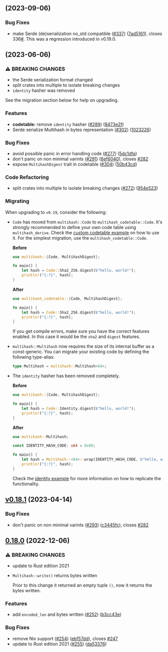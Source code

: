 ## [](https://github.com/multiformats/rust-multihash/compare/v0.19.0...v0.19.1) (2023-09-06)

### Bug Fixes

* make Serde (de)serialization no_std compatible ([#337](https://github.com/multiformats/rust-multihash/issues/337)) ([7ad5161](https://github.com/multiformats/rust-multihash/commit/7ad51614ad347bfa8c6f421986abc517e04091f6)), closes 336[#](https://github.com/multiformats/rust-multihash/issues/336). This was a regression introduced in v0.19.0.


## [](https://github.com/multiformats/rust-multihash/compare/v0.18.0...v0.19.0) (2023-06-06)


### ⚠ BREAKING CHANGES

* the Serde serialization format changed
* split crates into multiple to isolate breaking changes
* `identity` hasher was removed

See the migration section below for help on upgrading.

### Features

* **codetable:** remove `identity` hasher ([#289](https://github.com/multiformats/rust-multihash/issues/289)) ([8473e2f](https://github.com/multiformats/rust-multihash/commit/8473e2f7ecdc0838a3f35d0ecb1935b4c70797c2))
* Serde serialize Multihash in bytes representation ([#302](https://github.com/multiformats/rust-multihash/issues/302)) ([1023226](https://github.com/multiformats/rust-multihash/commit/10232266c01aa83190af62ad6aeebf63bb7a16c7))


### Bug Fixes

* avoid possible panic in error handling code ([#277](https://github.com/multiformats/rust-multihash/issues/277)) ([5dc1dfa](https://github.com/multiformats/rust-multihash/commit/5dc1dfac0235e63e9ad80572e6b73f8fcd301ec3))
* don't panic on non minimal varints ([#291](https://github.com/multiformats/rust-multihash/issues/291)) ([6ef6040](https://github.com/multiformats/rust-multihash/commit/6ef604012b84d5c15d4f3c66a28ead96afedf158)), closes [#282](https://github.com/multiformats/rust-multihash/issues/282)
* expose `MultihashDigest` trait in codetable ([#304](https://github.com/multiformats/rust-multihash/issues/304)) ([50b43cd](https://github.com/multiformats/rust-multihash/commit/50b43cdbba5492923ffb31bb197930d2f3e2cf14))


### Code Refactoring

* split crates into multiple to isolate breaking changes ([#272](https://github.com/multiformats/rust-multihash/issues/272)) ([954e523](https://github.com/multiformats/rust-multihash/commit/954e5233d273a2b7d682fd087178203628d131a4))

### Migrating

When upgrading to `v0.19`, consider the following:

- `Code` has moved from `multihash::Code` to `multihash_codetable::Code`. It's strongly recommended to define your own code table using `multihash_derive`. Check the [custom codetable example](codetable/examples/custom_table.rs) on how to use it. For the simplest migration, use the `multihash_codetable::Code`.

  **Before**

  ```rust
  use multihash::{Code, MultihashDigest};

  fn main() {
      let hash = Code::Sha2_256.digest(b"hello, world!");
      println!("{:?}", hash);
  }
  ```

  **After**

  ```rust
  use multihash_codetable::{Code, MultihashDigest};

  fn main() {
      let hash = Code::Sha2_256.digest(b"hello, world!");
      println!("{:?}", hash);
  }
  ```

  If you get compile errors, make sure you have the correct features enabled. In this case it would be the `sha2` and `digest` features.

- `multihash::Multihash` now requires the size of its internal buffer as a const-generic.
  You can migrate your existing code by defining the following type-alias:

  ```rust
  type Multihash = multihash::Multihash<64>;
  ```

- The `identity` hasher has been removed completely.

  **Before**

  ```rust
  use multihash::{Code, MultihashDigest};

  fn main() {
      let hash = Code::Identity.digest(b"hello, world!");
      println!("{:?}", hash);
  }
  ```

  **After**

  ```rust
  use multihash::Multihash;

  const IDENTITY_HASH_CODE: u64 = 0x00;

  fn main() {
      let hash = Multihash::<64>::wrap(IDENTITY_HASH_CODE, b"hello, world!").unwrap();
      println!("{:?}", hash);
  }
  ```

  Check the [identity example](examples/identity.rs) for more information on how to replicate the functionality.


## [v0.18.1](https://github.com/multiformats/rust-multihash/compare/v0.18.0...v0.18.1) (2023-04-14)


### Bug Fixes

* don't panic on non minimal varints ([#293](https://github.com/multiformats/rust-multihash/issues/293)) ([c3445fc](https://github.com/multiformats/rust-multihash/commit/c3445fc5041b0fc573945321ebd4b0cdffe0daa5)), closes [#282](https://github.com/multiformats/rust-multihash/issues/282)


## [0.18.0](https://github.com/multiformats/rust-multihash/compare/v0.17.0...v0.18.0) (2022-12-06)


### ⚠ BREAKING CHANGES

* update to Rust edition 2021
* `Multihash::write()` returns bytes written

    Prior to this change it returned an empty tuple `()`, now it returns
the bytes written.

### Features

* add `encoded_len` and bytes written ([#252](https://github.com/multiformats/rust-multihash/issues/252)) ([b3cc43e](https://github.com/multiformats/rust-multihash/commit/b3cc43ecb6f9c59da774b094853d6542430d55ad))


### Bug Fixes

* remove Nix support ([#254](https://github.com/multiformats/rust-multihash/issues/254)) ([ebf57dd](https://github.com/multiformats/rust-multihash/commit/ebf57ddb82be2d2fd0a2f00666b0f888d4c78e1b)), closes [#247](https://github.com/multiformats/rust-multihash/issues/247)
* update to Rust edition 2021 ([#255](https://github.com/multiformats/rust-multihash/issues/255)) ([da53376](https://github.com/multiformats/rust-multihash/commit/da53376e0d9cf2d82d6c0d10590a77991cb3a6b6))

